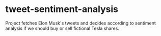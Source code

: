 # tweet-sentiment-analysis
Project fetches Elon Musk's tweets and decides according to sentiment analysis if we should buy or sell fictional Tesla shares.
